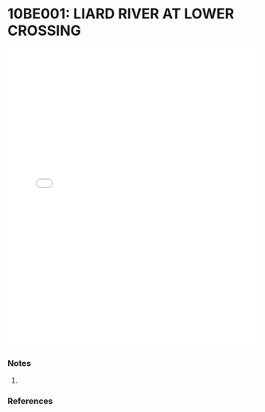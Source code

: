 # 10BE001: LIARD RIVER AT LOWER CROSSING

<iframe src="/_static/stations/10BE001_fdc.html" width="100%" height="600" frameborder="0"></iframe>

### Notes
1. 

### References

